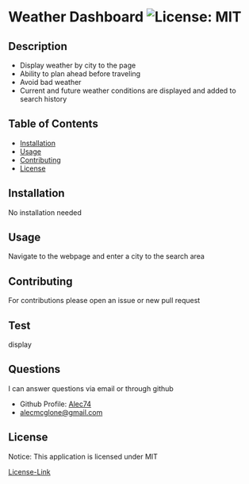 # Weather Dashboard ![License: MIT](https://img.shields.io/badge/License-MIT-yellow.svg)

  ## Description

  * Display weather by city to the page
  * Ability to plan ahead before traveling
  * Avoid bad weather
  * Current and future weather conditions are displayed and added to search history
  
  ## Table of Contents
  * [Installation](#installation)
  * [Usage](#usage)
  * [Contributing](#contributing)
  * [License](#license)
  
  ## Installation

  No installation needed

  ## Usage

  Navigate to the webpage and enter a city to the search area

  ## Contributing

  For contributions please open an issue or new pull request

  ## Test

  display
  
  ## Questions

  I can answer questions via email or through github

  * Github Profile: [Alec74](https://github.com/Alec74)
  * alecmcglone@gmail.com
  
  ## License
  Notice: This application is licensed under MIT
  
  [License-Link](../LICENSE)
    
  
